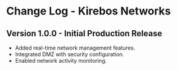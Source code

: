# Change Log - Kirebos Networks

## Version 1.0.0 - Initial Production Release

- Added real-time network management features.
- Integrated DMZ with security configuration.
- Enabled network activity monitoring.
